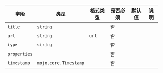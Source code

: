 | 字段 | 类型 | 格式类型 | 是否必须 | 默认值 | 说明 |
|---|---|---|---|---|---|
| `title` | `string` |  | 否 |  |
| `url` | `string` | `url` | 否 |  |
| `type` | `string` |  | 否 |  |
| `properties` |  |  | 否 |  |
| `timestamp` | `mojo.core.Timestamp` |  | 否 |  |
